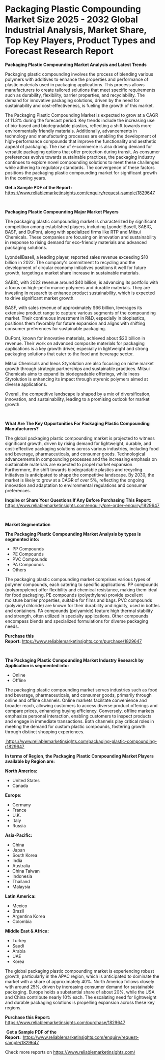 <p><h1>Packaging Plastic Compounding Market Size 2025 - 2032 Global Industrial Analysis, Market Share, Top Key Players, Product Types and Forecast Research Report</h1></p><p><strong>Packaging Plastic Compounding Market Analysis and Latest Trends</strong></p>
<p><p>Packaging plastic compounding involves the process of blending various polymers with additives to enhance the properties and performance of plastic materials used in packaging applications. This process allows manufacturers to create tailored solutions that meet specific requirements such as durability, flexibility, barrier properties, and recyclability. The demand for innovative packaging solutions, driven by the need for sustainability and cost-effectiveness, is fueling the growth of this market.</p><p>The Packaging Plastic Compounding Market is expected to grow at a CAGR of 11.3% during the forecast period. Key trends include the increasing use of bio-based and biodegradable plastics, reflecting a shift towards more environmentally friendly materials. Additionally, advancements in technology and manufacturing processes are enabling the development of high-performance compounds that improve the functionality and aesthetic appeal of packaging. The rise of e-commerce is also driving demand for versatile packaging options that offer protection during transit. As consumer preferences evolve towards sustainable practices, the packaging industry continues to explore novel compounding solutions to meet these challenges while adhering to regulatory standards. The convergence of these factors positions the packaging plastic compounding market for significant growth in the coming years.</p></p>
<p><strong>Get a Sample PDF of the Report:&nbsp;</strong> <a href="https://www.reliablemarketinsights.com/enquiry/request-sample/1829647?utm_campaign=2102&utm_medium=2&utm_source=Github&utm_content=ia&utm_term=03042025&utm_id=packaging-plastic-compounding">https://www.reliablemarketinsights.com/enquiry/request-sample/1829647</a></p>
<p>&nbsp;</p>
<p><strong>Packaging Plastic Compounding Major Market Players</strong></p>
<p><p>The packaging plastic compounding market is characterized by significant competition among established players, including LyondellBasell, SABIC, BASF, and DuPont, along with specialized firms like RTP and Mitsui Chemicals. These companies are focusing on innovation and sustainability in response to rising demand for eco-friendly materials and advanced packaging solutions.</p><p>LyondellBasell, a leading player, reported sales revenue exceeding $10 billion in 2022. The company's commitment to recycling and the development of circular economy initiatives positions it well for future growth, targeting a market share increase in sustainable materials.</p><p>SABIC, with 2022 revenue around $40 billion, is advancing its portfolio with a focus on high-performance polymers and durable materials. They are investing in research to enhance product sustainability, which is expected to drive significant market growth.</p><p>BASF, with sales revenue of approximately $66 billion, leverages its extensive product range to capture various segments of the compounding market. Their continuous investment in R&D, especially in bioplastics, positions them favorably for future expansion and aligns with shifting consumer preferences for sustainable packaging.</p><p>DuPont, known for innovative materials, achieved about $20 billion in revenue. Their work on advanced composite materials for packaging applications is a key growth driver, especially in lightweight and strong packaging solutions that cater to the food and beverage sector.</p><p>Mitsui Chemicals and Ineos Styrolution are also focusing on niche market growth through strategic partnerships and sustainable practices. Mitsui Chemicals aims to expand its biodegradable offerings, while Ineos Styrolution is enhancing its impact through styrenic polymers aimed at diverse applications.</p><p>Overall, the competitive landscape is shaped by a mix of diversification, innovation, and sustainability, leading to a promising outlook for market growth.</p></p>
<p>&nbsp;</p>
<p><strong>What Are The Key Opportunities For Packaging Plastic Compounding Manufacturers?</strong></p>
<p><p>The global packaging plastic compounding market is projected to witness significant growth, driven by rising demand for lightweight, durable, and cost-effective packaging solutions across various industries, including food and beverage, pharmaceuticals, and consumer goods. Technological advancements in compounding processes and the increasing emphasis on sustainable materials are expected to propel market expansion. Furthermore, the shift towards biodegradable plastics and recycling initiatives is anticipated to shape the competitive landscape. By 2030, the market is likely to grow at a CAGR of over 5%, reflecting the ongoing innovation and adaptation to environmental regulations and consumer preferences.</p></p>
<p><strong>Inquire or Share Your Questions If Any Before Purchasing This Report:</strong> <a href="https://www.reliablemarketinsights.com/enquiry/pre-order-enquiry/1829647?utm_campaign=2102&utm_medium=2&utm_source=Github&utm_content=ia&utm_term=03042025&utm_id=packaging-plastic-compounding">https://www.reliablemarketinsights.com/enquiry/pre-order-enquiry/1829647</a></p>
<p>&nbsp;</p>
<p><strong>Market Segmentation</strong></p>
<p><strong>The Packaging Plastic Compounding Market Analysis by types is segmented into:</strong></p>
<p><ul><li>PP Compounds</li><li>PE Compounds</li><li>PVC Compounds</li><li>PA Compounds</li><li>Others</li></ul></p>
<p><p>The packaging plastic compounding market comprises various types of polymer compounds, each catering to specific applications. PP compounds (polypropylene) offer flexibility and chemical resistance, making them ideal for food packaging. PE compounds (polyethylene) provide excellent moisture barrier properties, suitable for films and bags. PVC compounds (polyvinyl chloride) are known for their durability and rigidity, used in bottles and containers. PA compounds (polyamide) feature high thermal stability and strength, often utilized in specialty applications. Other compounds encompass blends and specialized formulations for diverse packaging needs.</p></p>
<p><strong>Purchase this Report:&nbsp;</strong><a href="https://www.reliablemarketinsights.com/purchase/1829647?utm_campaign=2102&utm_medium=2&utm_source=Github&utm_content=ia&utm_term=03042025&utm_id=packaging-plastic-compounding">https://www.reliablemarketinsights.com/purchase/1829647</a></p>
<p>&nbsp;</p>
<p><strong>The Packaging Plastic Compounding Market Industry Research by Application is segmented into:</strong></p>
<p><ul><li>Online</li><li>Offline</li></ul></p>
<p><p>The packaging plastic compounding market serves industries such as food and beverage, pharmaceuticals, and consumer goods, primarily through online and offline channels. Online markets facilitate convenience and broader reach, allowing customers to access diverse product offerings and compare prices, enhancing buying efficiency. Conversely, offline markets emphasize personal interaction, enabling customers to inspect products and engage in immediate transactions. Both channels play critical roles in meeting the demand for custom plastic compounds, fostering growth through distinct shopping experiences.</p></p>
<p><a href="https://www.reliablemarketinsights.com/packaging-plastic-compounding-r1829647?utm_campaign=2102&utm_medium=2&utm_source=Github&utm_content=ia&utm_term=03042025&utm_id=packaging-plastic-compounding">&nbsp;https://www.reliablemarketinsights.com/packaging-plastic-compounding-r1829647</a></p>
<p><strong>In terms of Region, the Packaging Plastic Compounding Market Players available by Region are:</strong></p>
<p>
    <p> <strong> North America: </strong>
        <ul>
            <li>United States</li>
            <li>Canada</li>
        </ul>
        </p> 
    <p> <strong> Europe: </strong>
        <ul>
            <li>Germany</li>
            <li>France</li>
            <li>U.K.</li>
            <li>Italy</li>
            <li>Russia</li>
        </ul>
        </p> 
    <p> <strong> Asia-Pacific: </strong>
        <ul>
            <li>China</li>
            <li>Japan</li>
            <li>South Korea</li>
            <li>India</li>
            <li>Australia</li>
            <li>China Taiwan</li>
            <li>Indonesia</li>
            <li>Thailand</li>
            <li>Malaysia</li>
        </ul>
        </p> 
    <p> <strong> Latin America: </strong>
        <ul>
            <li>Mexico</li>
            <li>Brazil</li>
            <li>Argentina Korea</li>
            <li>Colombia</li>
        </ul>
        </p> 
    <p> <strong> Middle East & Africa: </strong>
        <ul>
            <li>Turkey</li>
            <li>Saudi</li>
            <li>Arabia</li>
            <li>UAE</li>
            <li>Korea</li>
        </ul>
    </p>
    </p>
<p><p>The global packaging plastic compounding market is experiencing robust growth, particularly in the APAC region, which is anticipated to dominate the market with a share of approximately 40%. North America follows closely with around 25%, driven by increasing consumer demand for sustainable packaging. Europe holds a substantial share of about 20%, while the USA and China contribute nearly 10% each. The escalating need for lightweight and durable packaging solutions is propelling expansion across these key regions.</p></p>
<p><strong>Purchase this Report: </strong><a href="https://www.reliablemarketinsights.com/purchase/1829647?utm_campaign=2102&utm_medium=2&utm_source=Github&utm_content=ia&utm_term=03042025&utm_id=packaging-plastic-compounding">https://www.reliablemarketinsights.com/purchase/1829647</a></p>
<p>&nbsp;<strong>Get a Sample PDF of the Report:&nbsp;&nbsp;</strong><a href="https://www.reliablemarketinsights.com/enquiry/request-sample/1829647?utm_campaign=2102&utm_medium=2&utm_source=Github&utm_content=ia&utm_term=03042025&utm_id=packaging-plastic-compounding">https://www.reliablemarketinsights.com/enquiry/request-sample/1829647</a></p>
<p><strong></strong></p>
<p>Check more reports on <a href="https://www.reliablemarketinsights.com/?utm_campaign=2102&utm_medium=2&utm_source=Github&utm_content=ia&utm_term=03042025&utm_id=packaging-plastic-compounding">https://www.reliablemarketinsights.com/</a></p>